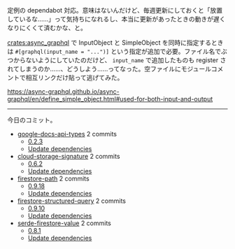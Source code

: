 定例の dependabot 対応。意味はないんだけど、毎週更新にしておくと「放置しているな……」って気持ちになれるし、本当に更新があったときの動きが遅くなりにくくて済むかな、と。

[crates:async_graphql] で InputObject と SimpleObject を同時に指定するときは `#[graphql(input_name = "...")]` という指定が追加で必要。ファイル名でぶつからないようにしていたのだけど、 `input_name` で追加したものも register されてしまうのか……、どうしよう……ってなった。空ファイルにモジュールコメントで相互リンクだけ貼って逃げてみた。

<https://async-graphql.github.io/async-graphql/en/define_simple_object.html#used-for-both-input-and-output>

---

今日のコミット。

- [google-docs-api-types](https://github.com/bouzuya/google-docs-api-types) 2 commits
  - [0.2.3](https://github.com/bouzuya/google-docs-api-types/commit/1e67993d504b2af978f50e7280639c19d98c110e)
  - [Update dependencies](https://github.com/bouzuya/google-docs-api-types/commit/1707f9201a0e466046bad7a81bba5364b3f0e641)
- [cloud-storage-signature](https://github.com/bouzuya/cloud-storage-signature) 2 commits
  - [0.6.2](https://github.com/bouzuya/cloud-storage-signature/commit/6a8b6f2cc10c7b941829cfb665ea3e7a880ec3a3)
  - [Update dependencies](https://github.com/bouzuya/cloud-storage-signature/commit/a11e348b2631c1b6029c51c88d457d00d50b8839)
- [firestore-path](https://github.com/bouzuya/firestore-path) 2 commits
  - [0.9.18](https://github.com/bouzuya/firestore-path/commit/009050a544a3fbf7cd825b9e444b646f62c43df5)
  - [Update dependencies](https://github.com/bouzuya/firestore-path/commit/832ad495f7f9e7d1202a5a234f3fead599cea680)
- [firestore-structured-query](https://github.com/bouzuya/firestore-structured-query) 2 commits
  - [0.9.10](https://github.com/bouzuya/firestore-structured-query/commit/4efeb6f49d7d582dbcdf468636d89eebd34acfba)
  - [Update dependencies](https://github.com/bouzuya/firestore-structured-query/commit/4d6be3a80707b9de19ebb7ea20a629f87e9724ee)
- [serde-firestore-value](https://github.com/bouzuya/serde-firestore-value) 2 commits
  - [0.8.1](https://github.com/bouzuya/serde-firestore-value/commit/05ecf7be0976aaea989c8c9ed32ee178959480e7)
  - [Update dependencies](https://github.com/bouzuya/serde-firestore-value/commit/71affc1389e30b35a322c7f2e789d6b6d2883ac0)

[crates:async_graphql]: https://crates.io/crates/async_graphql
